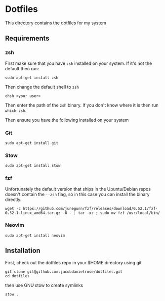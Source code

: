 # Dotfiles

This directory contains the dotfiles for my system

## Requirements

### zsh
First make sure that you have `zsh` installed on your system. If it's not the default then run:

```
sudo apt-get install zsh
```
Then change the default shell to `zsh`

```
chsh <your user>
```
Then enter the path of the `zsh` binary. If you don't know where it is then run `which zsh`.


Then ensure you have the following installed on your system

### Git

```
sudo apt-get install git
```

### Stow

```
sudo apt-get install stow
```

### fzf

Unfortunately the default version that ships in the Ubuntu/Debian repos doesn't contain the `--zsh` flag, so in this case you can install the binary directly.

```
wget -c https://github.com/junegunn/fzf/releases/download/0.52.1/fzf-0.52.1-linux_amd64.tar.gz -O - | tar -xz ; sudo mv fzf /usr/local/bin/
```

### Neovim

```
sudo apt-get install neovim
```

## Installation

First, check out the dotfiles repo in your $HOME directory using git

```
git clone git@github.com:jacobdanielrose/dotfiles.git
cd dotfiles
```

then use GNU stow to create symlinks

```
stow .
```
